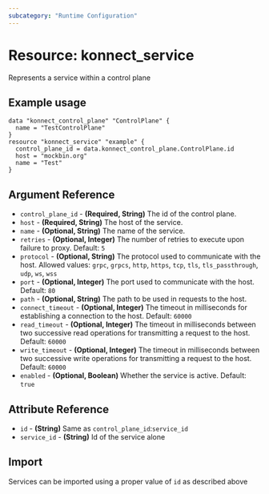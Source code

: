 ```yaml
---
subcategory: "Runtime Configuration"
---
```

# Resource: konnect_service
Represents a service within a control plane
## Example usage
```hcl
data "konnect_control_plane" "ControlPlane" {
  name = "TestControlPlane"
}
resource "konnect_service" "example" {
  control_plane_id = data.konnect_control_plane.ControlPlane.id
  host = "mockbin.org"
  name = "Test"
}
```
## Argument Reference
* `control_plane_id` - **(Required, String)** The id of the control plane.
* `host` - **(Required, String)** The host of the service.
* `name` - **(Optional, String)** The name of the service.
* `retries` - **(Optional, Integer)** The number of retries to execute upon failure to proxy. Default: `5`
* `protocol` - **(Optional, String)** The protocol used to communicate with the host. Allowed values: `grpc`, `grpcs`, `http`, `https`, `tcp`, `tls`, `tls_passthrough`, `udp`, `ws`, `wss`
* `port` - **(Optional, Integer)** The port used to communicate with the host. Default: `80`
* `path` - **(Optional, String)** The path to be used in requests to the host.
* `connect_timeout` - **(Optional, Integer)** The timeout in milliseconds for establishing a connection to the host. Default: `60000`
* `read_timeout` - **(Optional, Integer)** The timeout in milliseconds between two successive read operations for transmitting a request to the host. Default: `60000`
* `write_timeout` - **(Optional, Integer)** The timeout in milliseconds between two successive write operations for transmitting a request to the host. Default: `60000`
* `enabled` - **(Optional, Boolean)** Whether the service is active. Default: `true`
## Attribute Reference
* `id` - **(String)** Same as `control_plane_id`:`service_id`
* `service_id` - **(String)** Id of the service alone
## Import
Services can be imported using a proper value of `id` as described above

